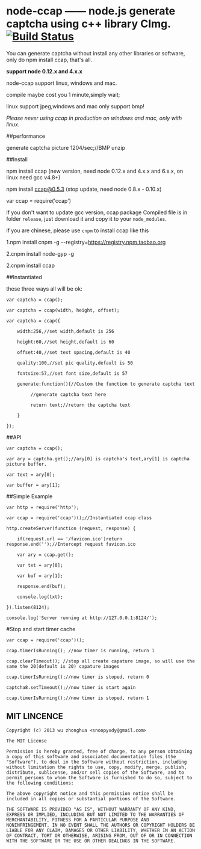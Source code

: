 
# node-ccap —— node.js generate captcha using c++ library CImg. [![Build Status](https://travis-ci.org/DoubleSpout/ccap.png?branch=master)](https://travis-ci.org/DoubleSpout/ccap)

You can generate captcha without install any other libraries or software, only do npm install ccap, that's all.

**support node 0.12.x and 4.x.x**

node-ccap support linux, windows and mac.

compile maybe cost you 1 minute,simply wait;

linux support jpeg,windows and mac only support bmp!

*Please never using ccap in production on windows and mac, only with linux.*

##performance

  generate captcha picture 1204/sec;//BMP unzip

##Install

   npm install ccap 	  (new version, need node 0.12.x and 4.x.x and 6.x.x, on linux need gcc v4.8+)

   npm install ccap@0.5.3 (stop update, need node 0.8.x - 0.10.x)

   var ccap = require('ccap')

   if you don't want to update gcc version, ccap package Compiled file is in folder `release`, just download it and copy it to your `node_modules`. 
   
   if you are chinese, please use `cnpm` to install ccap like this
   
   1.npm install cnpm -g --registry=https://registry.npm.taobao.org
   
   2.cnpm install node-gyp -g
   
   2.cnpm install ccap

##Instantiated

   these three ways all will be ok:

	var captcha = ccap();
	
	var captcha = ccap(width, height, offset);

	var captcha = ccap({
		
		width:256,//set width,default is 256

		height:60,//set height,default is 60

		offset:40,//set text spacing,default is 40

		quality:100,//set pic quality,default is 50

		fontsize:57,//set font size,default is 57

		generate:function(){//Custom the function to generate captcha text
		
		     //generate captcha text here

		     return text;//return the captcha text

		}
	
	});
	   

##API
   
	var captcha = ccap();

	var ary = captcha.get();//ary[0] is captcha's text,ary[1] is captcha picture buffer.

	var text = ary[0];

	var buffer = ary[1];


##Simple Example
	
	var http = require('http');
	
	var ccap = require('ccap')();//Instantiated ccap class 

	http.createServer(function (request, response) {

		if(request.url == '/favicon.ico')return response.end('');//Intercept request favicon.ico

		var ary = ccap.get();

		var txt = ary[0];

		var buf = ary[1];

		response.end(buf);

		console.log(txt);

	}).listen(8124);

	console.log('Server running at http://127.0.0.1:8124/');

#Stop and start timer cache

	var ccap = require('ccap')();

	ccap.timerIsRunning(); //now timer is running, return 1

	ccap.clearTimeout(); //stop all create capature image, so will use the same the 20(default is 20) capature images

	ccap.timerIsRunning();//now timer is stoped, return 0

	captcha8.setTimeout();//now timer is start again

	ccap.timerIsRunning();//now timer is stoped, return 1

## MIT LINCENCE


```
Copyright (c) 2013 wu zhonghua <snoopyxdy@gmail.com>

The MIT License

Permission is hereby granted, free of charge, to any person obtaining
a copy of this software and associated documentation files (the
"Software"), to deal in the Software without restriction, including
without limitation the rights to use, copy, modify, merge, publish,
distribute, sublicense, and/or sell copies of the Software, and to
permit persons to whom the Software is furnished to do so, subject to
the following conditions:

The above copyright notice and this permission notice shall be
included in all copies or substantial portions of the Software.

THE SOFTWARE IS PROVIDED "AS IS", WITHOUT WARRANTY OF ANY KIND,
EXPRESS OR IMPLIED, INCLUDING BUT NOT LIMITED TO THE WARRANTIES OF
MERCHANTABILITY, FITNESS FOR A PARTICULAR PURPOSE AND
NONINFRINGEMENT. IN NO EVENT SHALL THE AUTHORS OR COPYRIGHT HOLDERS BE
LIABLE FOR ANY CLAIM, DAMAGES OR OTHER LIABILITY, WHETHER IN AN ACTION
OF CONTRACT, TORT OR OTHERWISE, ARISING FROM, OUT OF OR IN CONNECTION
WITH THE SOFTWARE OR THE USE OR OTHER DEALINGS IN THE SOFTWARE.
```